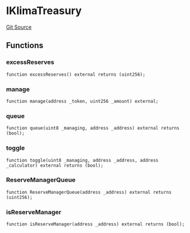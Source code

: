 # IKlimaTreasury
[Git Source](https://github.com/KlimaDAO/klimadao-solidity/blob/29fd912e7e35bfd36ad9c6e57c2a312d3aed3640/src/protocol/interfaces/IKLIMA.sol)


## Functions
### excessReserves


```solidity
function excessReserves() external returns (uint256);
```

### manage


```solidity
function manage(address _token, uint256 _amount) external;
```

### queue


```solidity
function queue(uint8 _managing, address _address) external returns (bool);
```

### toggle


```solidity
function toggle(uint8 _managing, address _address, address _calculator) external returns (bool);
```

### ReserveManagerQueue


```solidity
function ReserveManagerQueue(address _address) external returns (uint256);
```

### isReserveManager


```solidity
function isReserveManager(address _address) external returns (bool);
```

